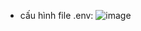 - cấu hình file .env:
  ![image](https://github.com/user-attachments/assets/58fcd959-4cc0-43d1-88c8-d66adaccbcb9)
